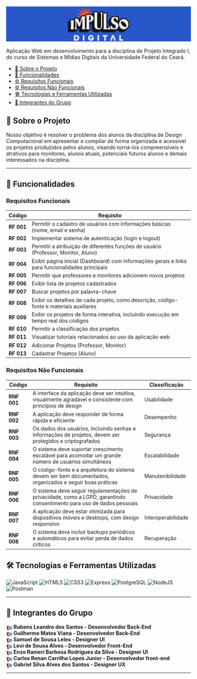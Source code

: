 

![CAPA](public/logos/idbanner.png)

Aplicação Web em desenvolvimento para a disciplina de Projeto Integrado I, do curso de Sistemas e Mídias Digitais da Universidade Federal do Ceará.

- [📝 Sobre o Projeto](#-sobre-o-projeto)
- [🎯 Funcionalidades](#-funcionalidades)
- [⚙️ Requisitos Funcionais](#requisitos-funcionais)
- [⚙️ Requisitos Não Funcionais](#requisitos-não-funcionais)
- [🛠️ Tecnologias e Ferramentas Utilizadas](#️-tecnologias-e-ferramentas-utilizadas)
- [👥 Integrantes do Grupo](#-integrantes-do-grupo)



## 📝 Sobre o Projeto

Nosso objetivo é resolver o problema dos alunos da disciplina de Design Computacional em apresentar e compilar de forma organizada e acessível os projetos produzidos pelos alunos, visando torná-los compreensíveis e atrativos para monitores, alunos atuais, potenciais futuros alunos e demais interessados na disciplina.

---



## 🎯 Funcionalidades

### Requisitos Funcionais

| Código   | Requisito                                                 |
|----------|--------------------------------------------------------   |
| **RF 001** | Permitir o cadastro de usuários com informações básicas (nome, email e senha)                   |
| **RF 002** | Implementar sistema de autenticação (login e logout)                                            |
| **RF 003** | Permitir a atribuição de diferentes funções de usuário (Professor, Monitor, Aluno)              |
| **RF 004** | Exibir página inicial (Dashboard) com informações gerais e links para funcionalidades principais|
| **RF 005** | Permitir que professores e monitores adicionem novos projetos                                   |
| **RF 006** | Exibir lista de projetos cadastrados                                                            |
| **RF 007** | Buscar projetos por palavra-chave                                                               |
| **RF 008** | Exibir os detalhes de cada projeto, como descrição, código-fonte e materiais auxiliares         |
| **RF 009** | Exibir os projetos de forma interativa, incluindo execução em tempo real dos códigos            |
| **RF 010** | Permitir a classificação dos projetos                                                           |
| **RF 011** | Visualizar tutoriais relacionados ao uso da aplicação web                                       |
| **RF 012** | Adicionar Projetos (Professor, Monitor)                                                         | 
| **RF 013** | Cadastrar Projetos (Aluno)                                                                      | 



### Requisitos Não Funcionais

| Código   | Requisito                                              | Classificação |
|----------|--------------------------------------------------------|---------------|
| **RNF 001** | A interface da aplicação deve ser intuitiva, visualmente agradável e consistente com princípios de design        | Usabilidade |
| **RNF 002** | A aplicação deve responder de forma rápida e eficiente                                                           | Desempenho |
| **RNF 003** | Os dados dos usuários, incluindo senhas e informações de projetos, devem ser protegidos e criptografados         | Segurança |
| **RNF 004** | O sistema deve suportar crescimento escalável para acomodar um grande número de usuários simultâneos             | Escalabilidade |
| **RNF 005** | O código-fonte e a arquitetura do sistema devem ser bem documentados, organizados e seguir boas práticas         | Manutenibilidade |
| **RNF 006** | O sistema deve seguir regulamentações de privacidade, como a LGPD, garantindo consentimento para uso de dados pessoais | Privacidade |
| **RNF 007** | A aplicação deve estar otimizada para dispositivos móveis e desktops, com design responsivo                      | Interoperabilidade|
| **RNF 008** | O sistema deve incluir backups periódicos e automáticos para evitar perda de dados críticos                      | Recuperação|


## 🛠️ Tecnologias e Ferramentas Utilizadas

![JavaScript](https://img.shields.io/badge/JavaScript-F7DF1E?style=for-the-badge&logo=javascript&logoColor=black)
![HTML5](https://img.shields.io/badge/HTML5-E34F26?style=for-the-badge&logo=html5&logoColor=white)
![CSS3](https://img.shields.io/badge/CSS3-1572B6?style=for-the-badge&logo=css3&logoColor=white)
![Express](https://img.shields.io/badge/express.js-%23404d59.svg?style=for-the-badge&logo=express&logoColor=%2361DAFB)
![PostgreSQL](https://img.shields.io/badge/PostgreSQL-000?style=for-the-badge&logo=postgresql)
![NodeJS](https://img.shields.io/badge/node.js-6DA55F?style=for-the-badge&logo=node.js&logoColor=white)
![Postman](https://img.shields.io/badge/Postman-FF6C37.svg?style=for-the-badge&logo=Postman&logoColor=white)



---

## 👥 Integrantes do Grupo


<img src="public/logos/favicon.png" alt="ICONE" width="16" style="vertical-align: middle;">  **Rubens Leandro dos Santos - Desenvolvedor Back-End** <br>
<img src="public/logos/favicon.png" alt="ICONE" width="16" style="vertical-align: middle;">  **Guilherme Matos Viana - Desenvolvedor Back-End** <br>
<img src="public/logos/favicon.png" alt="ICONE" width="16" style="vertical-align: middle;">  **Samuel de Sousa Leles - Designer UI** <br>
<img src="public/logos/favicon.png" alt="ICONE" width="16" style="vertical-align: middle;">  **Levi de Sousa Alves - Desenvolvedor Front-End** <br>
<img src="public/logos/favicon.png" alt="ICONE" width="16" style="vertical-align: middle;">  **Enzo Ranieri Barbosa Rodrigues da Silva - Designer UI** <br>
<img src="public/logos/favicon.png" alt="ICONE" width="16" style="vertical-align: middle;">  **Carlos Renan Carrilho Lopes Junior - Desenvolvedor front-end** <br>
<img src="public/logos/favicon.png" alt="ICONE" width="16" style="vertical-align: middle;">  **Gabriel Silva Alves dos Santos - Designer UX**


---
